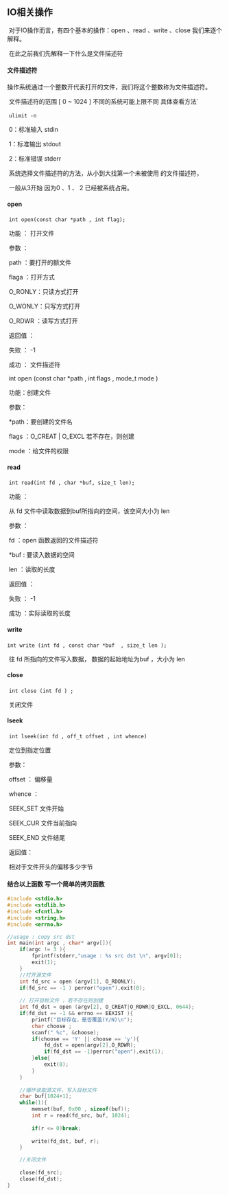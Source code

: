 ## IO相关操作

​	 对于IO操作而言，有四个基本的操作：open  、read 、write 、close  我们来逐个解释。

​	在此之前我们先解释一下什么是文件描述符

#### 文件描述符

​	操作系统通过一个整数开代表打开的文件，我们将这个整数称为文件描述符。

​	文件描述符的范围	[ 0 ~  1024 ]  不同的系统可能上限不同  具体查看方法​	`

​	``` ulimit -n ```

​	0：标准输入  stdin 

​	1：标准输出  stdout 

​	2：标准错误  stderr

​	系统选择文件描述符的方法，从小到大找第一个未被使用 的文件描述符，

​		一般从3开始  因为0 、1 、 2 已经被系统占用。

#### open

​	```int open(const char *path , int flag);```

​	功能 ： 打开文件

​	参数 ：

​		path ：要打开的额文件

​		flaga ：打开方式

​			O_RONLY：只读方式打开

​			O_WONLY：只写方式打开

​			O_RDWR ：读写方式打开

​		返回值 ： 

​			失败  ： -1

​			成功  ：  文件描述符

​	int open (const char *path  , int flags , mode_t mode )

​	功能：创建文件

​	参数：

​		*path：要创建的文件名

​		flags ：O_CREAT | O_EXCL 若不存在，则创建

​		mode ：给文件的权限 		

#### read

​	```int read(int fd , char *buf, size_t len);```	

​	功能 ： 

​		从 fd 文件中读取数据到buf所指向的空间，该空间大小为 len 

​	参数 ：

​		fd  ：open 函数返回的文件描述符

​		*buf  :  要读入数据的空间

​		len  ：读取的长度

​	返回值 ：

​		失败 ： -1

​		成功 ：实际读取的长度

#### write 

​	```int write (int fd , const char *buf  , size_t len );```

​	往 fd  所指向的文件写入数据， 数据的起始地址为buf ，大小为 len 

#### close 

​	```int close (int fd ) ; ```

​	关闭文件

#### lseek

​	```int lseek(int fd , off_t offset , int whence)``` 

​	定位到指定位置

​	参数：

​		offset ： 偏移量

​		whence ：

​			SEEK_SET	文件开始

​			SEEK_CUR	文件当前指向

​			SEEK_END	文件结尾

​	返回值：

​		相对于文件开头的偏移多少字节



#### 结合以上函数 写一个简单的拷贝函数

```c
#include <stdio.h>
#include <stdlib.h>
#include <fcntl.h>
#include <string.h>
#include <errno.h>

//usage : copy src dst
int main(int argc , char* argv[]){
	if(argc != 3 ){
		fprintf(stderr,"usage : %s src dst \n", argv[0]);
		exit(1);
	}
	//打开源文件
	int fd_src = open (argv[1], O_RDONLY);
	if(fd_src == -1 ) perror("open"),exit(0);
	
	// 打开目标文件 ，若不存在则创建
	int fd_dst = open (argv[2], O_CREAT|O_RDWR|O_EXCL, 0644);
	if(fd_dst == -1 && errno == EEXIST ){
		printf("目标存在，是否覆盖(Y/N)\n");
		char choose ;
		scanf(" %c", &choose);
		if(choose == 'Y' || choose == 'y'){
			fd_dst = open(argv[2],O_RDWR);
			if(fd_dst == -1)perror("open"),exit(1);
		}else{
			exit(0);
		}
	}
	
	//循环读取源文件，写入目标文件
	char buf[1024+1];
	while(1){
		memset(buf, 0x00 , sizeof(buf));
		int r = read(fd_src, buf, 1024);
		
		if(r <= 0)break;
		
		write(fd_dst, buf, r);
	}

	//关闭文件
		
	close(fd_src);
	close(fd_dst);
}

```

